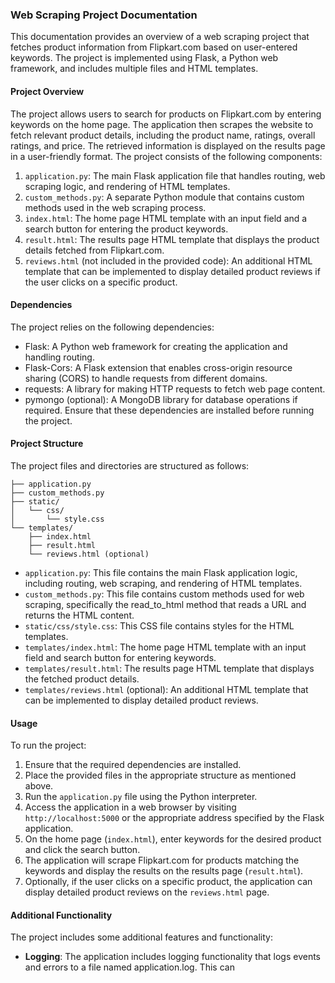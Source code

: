 ### Web Scraping Project Documentation
This documentation provides an overview of a web scraping project that fetches product information from Flipkart.com based on user-entered keywords. The project is implemented using Flask, a Python web framework, and includes multiple files and HTML templates.

#### Project Overview
The project allows users to search for products on Flipkart.com by entering keywords on the home page. The application then scrapes the website to fetch relevant product details, including the product name, ratings, overall ratings, and price. The retrieved information is displayed on the results page in a user-friendly format. The project consists of the following components:

1. `application.py`: The main Flask application file that handles routing, web scraping logic, and rendering of HTML templates.
2. `custom_methods.py`: A separate Python module that contains custom methods used in the web scraping process.
3. `index.html`: The home page HTML template with an input field and a search button for entering the product keywords.
4. `result.html`: The results page HTML template that displays the product details fetched from Flipkart.com.
5. `reviews.html` (not included in the provided code): An additional HTML template that can be implemented to display detailed product reviews if the user clicks on a specific product.

#### Dependencies
The project relies on the following dependencies:

* Flask: A Python web framework for creating the application and handling routing.
* Flask-Cors: A Flask extension that enables cross-origin resource sharing (CORS) to handle requests from different domains.
* requests: A library for making HTTP requests to fetch web page content.
* pymongo (optional): A MongoDB library for database operations if required.
Ensure that these dependencies are installed before running the project.

#### Project Structure
The project files and directories are structured as follows:

```
├── application.py
├── custom_methods.py
├── static/
│   └── css/
│       └── style.css
└── templates/
    ├── index.html
    ├── result.html
    └── reviews.html (optional)
```

* `application.py`: This file contains the main Flask application logic, including routing, web scraping, and rendering of HTML templates.
* `custom_methods.py`: This file contains custom methods used for web scraping, specifically the read_to_html method that reads a URL and returns the HTML content.
* `static/css/style.css`: This CSS file contains styles for the HTML templates.
* `templates/index.html`: The home page HTML template with an input field and search button for entering keywords.
* `templates/result.html`: The results page HTML template that displays the fetched product details.
* `templates/reviews.html` (optional): An additional HTML template that can be implemented to display detailed product reviews.

#### Usage
To run the project:

1. Ensure that the required dependencies are installed.
2. Place the provided files in the appropriate structure as mentioned above.
3. Run the `application.py` file using the Python interpreter.
4. Access the application in a web browser by visiting `http://localhost:5000` or the appropriate address specified by the Flask application.
5. On the home page (`index.html`), enter keywords for the desired product and click the search button.
6. The application will scrape Flipkart.com for products matching the keywords and display the results on the results page (`result.html`).
7. Optionally, if the user clicks on a specific product, the application can display detailed product reviews on the `reviews.html` page.

#### Additional Functionality
The project includes some additional features and functionality:

* **Logging**: The application includes logging functionality that logs events and errors to a file named application.log. This can